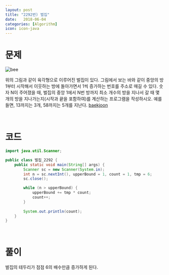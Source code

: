 ```yaml
---
layout: post
title: "2292번) 벌집"
date:   2018-06-04
categories: [Algorithm]
icon: icon-java
---
```


# 문제
![bee](https://www.acmicpc.net/JudgeOnline/upload/201009/3(2).png)

위의 그림과 같이 육각형으로 이루어진 벌집이 있다. 그림에서 보는 바와 같이 중앙의 방 1부터 시작해서 이웃하는 방에 돌아가면서 1씩 증가하는 번호를 주소로 매길 수 있다. 숫자 N이 주어졌을 때, 벌집의 중앙 1에서 N번 방까지 최소 개수의 방을 지나서 갈 때 몇 개의 방을 지나가는지(시작과 끝을 포함하여)를 계산하는 프로그램을 작성하시오. 예를 들면, 13까지는 3개, 58까지는 5개를 지난다. [baekjoon](https://www.acmicpc.net/problem/2292)

<br>

# 코드
```java
import java.util.Scanner;

public class 벌집_2292 {
    public static void main(String[] args) {
        Scanner sc = new Scanner(System.in);
        int n = sc.nextInt(), upperBound = 1, count = 1, tmp = 6;
        sc.close();

        while (n > upperBound) {
            upperBound += tmp * count;
            count++;
        }
        
        System.out.println(count);
    }
}
```

<br>

# 풀이
벌집의 테두리가 점점 6의 배수만큼 증가하게 된다.